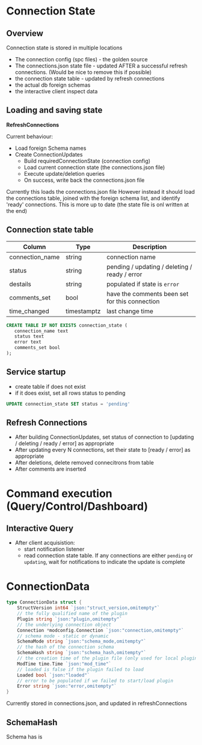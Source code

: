 # Connection State 

## Overview
Connection state is stored in multiple locations

- The connection config (spc files) - the golden source
- The connections.json state file - updated AFTER a successful refresh connections. (Would be nice to remove this if possible)
- the connection state table - updated by refresh connections
- the actual db foreign schemas
- the interactive client inspect data 

## Loading and saving state

**RefreshConnections**

Current behaviour:
- Load foreign Schema names
- Create ConnectionUpdates
  - Build requiredConnectionState (connection config)
  - Load current connection state (the connections.json file)
  - Execute update/deletion queries
  - On success, write back the connections.json file

Currently this loads the connections.json file
However instead it should load the connections table, joined with the foreign schema list, and identify 'ready' connections.
This is more up to date (the state file is onl written at the end)


## Connection state table


| Column                                  	 | Type                        	 | Description               	                    |
|-------------------------------------------|------------------------------|------------------------------------------------|
| connection_name                         	 | string                      	 | connection name           	                    |
| status 	                                  | string 	                     | pending / updating / deleting / ready / error  |
| destails   	                              | string                       | populated if state is `error`       	          |
| comments_set   	                          | bool             	         | have the comments been set for this connection |
| time_changed   	                          | timestamptz             	 | last change time	                              |


```sql
CREATE TABLE IF NOT EXISTS connection_state (
   connection_name text
   status text
   error text
   comments_set bool   
);
```

## Service startup

- create table if does not exist
- if it does exist, set all rows status to pending
```sql
UPDATE connection_state SET status = 'pending'
```

## Refresh Connections

- After building ConnectionUpdates, set status of connection to [updating / deleting / ready / error] as appropriate
- After updating every N connections, set their state to  [ready / error] as appropriate
- After deletions, delete removed connecitrons from table
- After comments are inserted

# Command execution (Query/Control/Dashboard)
## Interactive Query
- After client acquisistion:
  - start notification listener
  - read connection state table. If any connections are either `pending` or `updating`, wait for notifications to indicate the update is complete


# ConnectionData
```go
type ConnectionData struct {
	StructVersion int64 `json:"struct_version,omitempty"`
	// the fully qualified name of the plugin
	Plugin string `json:"plugin,omitempty"`
	// the underlying connection object
	Connection *modconfig.Connection `json:"connection,omitempty"`
	// schema mode - static or dynamic
	SchemaMode string `json:"schema_mode,omitempty"`
	// the hash of the connection schema
	SchemaHash string `json:"schema_hash,omitempty"`
	// the creation time of the plugin file (only used for local plugins)
	ModTime time.Time `json:"mod_time"`
	// loaded is false if the plugin failed to load
	Loaded bool `json:"loaded"`
	// error to be populated if we failed to start/load plugin
	Error string `json:"error,omitempty"`
}
```

Currently stored in connections.json, and updated in refreshConnections

## SchemaHash
Schema has is 
